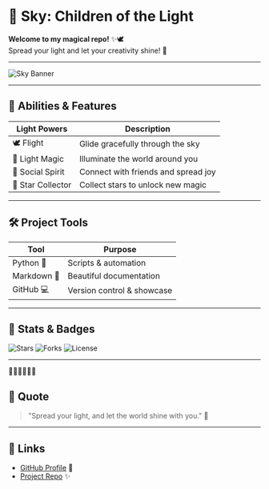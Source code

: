 # 🌌 Sky: Children of the Light
**Welcome to my magical repo!** ✨🕊️  
Spread your light and let your creativity shine! 💫

---

![Sky Banner](https://media.giphy.com/media/l3vR0X9cbzVq2A92w/giphy.gif)

---

## 🌟 Abilities & Features
| Light Powers     | Description                           |
| ---------------- | ------------------------------------- |
| 🕊️ Flight        | Glide gracefully through the sky      |
| 💫 Light Magic   | Illuminate the world around you       |
| 🌈 Social Spirit | Connect with friends and spread joy  |
| 🌙 Star Collector| Collect stars to unlock new magic     |

---

## 🛠️ Project Tools
| Tool       | Purpose                          |
| ---------- | -------------------------------- |
| Python 🐍  | Scripts & automation             |
| Markdown 📝 | Beautiful documentation          |
| GitHub 💻   | Version control & showcase       |

---

## 🎨 Stats & Badges
![Stars](https://img.shields.io/badge/Stars-🌟-ffb6c1)
![Forks](https://img.shields.io/badge/Forks-🍃-87cefa)
![License](https://img.shields.io/badge/License-MIT-87ceeb)

---

🌿🌸✨🌙🌸🌿  

## 💌 Quote
> "Spread your light, and let the world shine with you." 🌌

---

## 🔗 Links
- [GitHub Profile](https://github.com/noz-ara) 💖
- [Project Repo](https://github.com/noz-ara/your-repo) ✨


<!--
**noz-ara/noz-ara** is a ✨ _special_ ✨ repository because its `README.md` (this file) appears on your GitHub profile.

Here are some ideas to get you started:

- 🔭 I’m currently working on ...
- 🌱 I’m currently learning ...
- 👯 I’m looking to collaborate on ...
- 🤔 I’m looking for help with ...
- 💬 Ask me about ...
- 📫 How to reach me: ...
- 😄 Pronouns: ...
- ⚡ Fun fact: ...
-->
